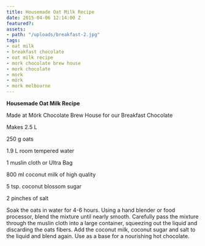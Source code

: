 ```yaml
---
title: Housemade Oat Milk Recipe
date: 2015-04-06 12:14:00 Z
featured?: 
assets:
- path: "/uploads/breakfast-2.jpg"
tags:
- oat milk
- breakfast chocolate
- oat milk recipe
- mork chocolate brew house
- mork chocolate
- mork
- mörk
- mork melbourne
---
```


**Housemade Oat Milk Recipe**

Made at Mörk Chocolate Brew House for our Breakfast Chocolate

Makes 2.5 L

250 g oats

1.9 L room tempered water

1 muslin cloth or Ultra Bag

800 ml coconut milk of high quality

5 tsp. coconut blossom sugar

2 pinches of salt


Soak the oats in water for 4-6 hours. Using a hand blender or food processor, blend the mixture until nearly smooth. Carefully pass the mixture through the muslin cloth into a large container, squeezing out the liquid and discarding the oats fibers. Add the coconut milk, coconut sugar and salt to the liquid and blend again. Use as a base for a nourishing hot chocolate.

